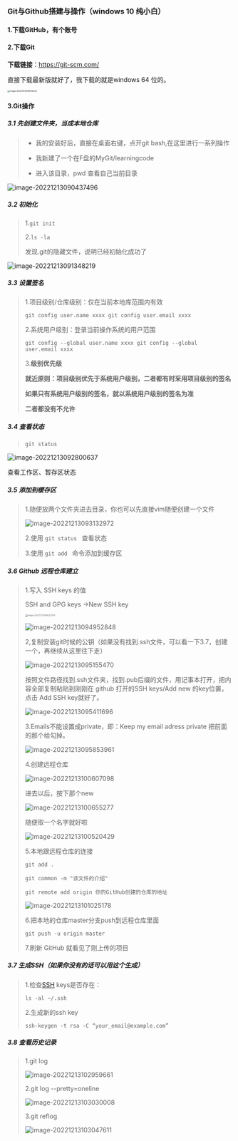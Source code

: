 ### Git与Github搭建与操作（windows 10 纯小白）

#### 1.下载GitHub，有个账号

#### 2.下载Git

**下载链接**：https://git-scm.com/

直接下载最新版就好了，我下载的就是windows 64 位的。

<img src="assets/image-20221213090012422.png" alt="image-20221213090012422" style="zoom:33%;" />



#### 3.Git操作

##### 3.1 先创建文件夹，当成本地仓库

> - 我的安装好后，直接在桌面右键，点开git bash,在这里进行一系列操作
>
> - 我新建了一个在F盘的MyGit/learningcode
> - 进入该目录，pwd 查看自己当前目录

![image-20221213090437496](assets/image-20221213090437496.png)

##### 3.2 初始化 

> 1.`git init`
>
> 2.`ls -la`
>
> 发现.git的隐藏文件，说明已经初始化成功了

![image-20221213091348219](assets/image-20221213091348219.png)

##### 3.3 设置签名

> 1.项目级别/仓库级别：仅在当前本地库范围内有效
>
> `git config user.name xxxx
> git config user.email xxxx`
>
> 2.系统用户级别：登录当前操作系统的用户范围
>
> `git config --global user.name xxxx
> git config --global user.email xxxx`
>
> 3.**级别优先级**
>
> **就近原则：项目级别优先于系统用户级别，二者都有时采用项目级别的签名**
>
> **如果只有系统用户级别的签名，就以系统用户级别的签名为准**
>
> **二者都没有不允许**

##### 3.4 查看状态

> `git status`

![image-20221213092800637](assets/image-20221213092800637.png)

查看工作区、暂存区状态

##### 3.5 添加到缓存区

> 1.随便放两个文件夹进去目录，你也可以先直接vim随便创建一个文件
>
> ![image-20221213093132972](assets/image-20221213093132972.png)
>
> 2.使用 `git status ` 查看状态
>
> 3.使用 `git add ` 命令添加到缓存区

##### 3.6 Github 远程仓库建立

> 1.写入 SSH keys 的值
>
> SSH and GPG keys ->New SSH key 
>
> <img src="assets/image-20221213094633354.png" alt="image-20221213094633354" style="zoom: 33%;" />
>
> ![image-20221213094952848](assets/image-20221213094952848.png)
>
> 2,复制安装git时候的公钥（如果没有找到.ssh文件，可以看一下3.7，创建一个，再继续从这里往下走）
>
> ![image-20221213095155470](assets/image-20221213095155470.png)
>
> 按照文件路径找到.ssh文件夹，找到.pub后缀的文件，用记事本打开，把内容全部复制粘贴到刚刚在 github 打开的SSH keys/Add new 的key位置，点击 Add SSH key就好了。
>
> ![image-20221213095411696](assets/image-20221213095411696.png)
>
> 3.Emails不能设置成private，即：Keep my email adress private 把前面的那个给勾掉。
>
> ![image-20221213095853961](assets/image-20221213095853961.png)
>
> 4.创建远程仓库
>
> ![image-20221213100607098](assets/image-20221213100607098.png)
>
> 进去以后，按下那个new
>
> ![image-20221213100655277](assets/image-20221213100655277.png)
>
> 随便取一个名字就好啦
>
> ![image-20221213100520429](assets/image-20221213100520429.png)
>
> 5.本地跟远程仓库的连接
>
> `git add .`
>
> `git common -m "该文件的介绍"`
>
> `git remote add origin 你的GitHub创建的仓库的地址`
>
> ![image-20221213101025178](assets/image-20221213101025178.png)
>
> 6.把本地的仓库master分支push到远程仓库里面
>
> `git push -u origin master `
>
> 7.刷新 GitHub  就看见了刚上传的项目

##### 3.7 生成SSH（如果你没有的话可以用这个生成）

>1.检查[SSH](https://so.csdn.net/so/search?q=SSH&spm=1001.2101.3001.7020) keys是否存在：
>
>`ls -al ~/.ssh`
>
>2.生成新的ssh key
>
>`ssh-keygen -t rsa -C “your_email@example.com” `

##### 3.8 查看历史记录

>1.git log
>
>![image-20221213102959661](assets/image-20221213102959661.png)
>
>2.git log --pretty=oneline
>
>![image-20221213103030008](assets/image-20221213103030008.png)
>
>3.git reflog 
>
>![image-20221213103047611](assets/image-20221213103047611.png)